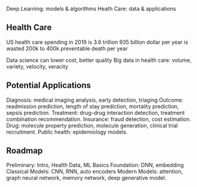 Deep Learning: models & algorithms
Heath Care: data & applications 

## Health Care
US health care spending in 2019 is 3.6 trillion
935 billion dollar per year is wasted
200k to 400k preventable death per year

Data science can lower cost, better quality
Big data in health care: volume, variety, velocity, veracity

## Potential Applications
Diagnosis: medical imaging analysis, early detection, triaging
Outcome: readmission prediction, length of stay prediction, mortality prediction, sepsis prediction.
Treatment: drug-drug interaction detection, treatment combination recommendation.
Insurance: fraud detection, cost estimation.
Drug: molecule property prediction, molecule generation, clinical trial recruitment.
Public health: epidemiology models.

## Roadmap
Preliminary: Intro, Health Data, ML Basics
Foundation: DNN, embedding
Classical Models: CNN, RNN, auto encoders
Modern Models: attention, graph neural network, memory network, deep generative model.
